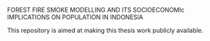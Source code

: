 FOREST FIRE SMOKE MODELLING AND ITS SOCIOECONOMIc IMPLICATIONS ON POPULATION IN INDONESIA


This repository is aimed at making this thesis work publicly available. 
